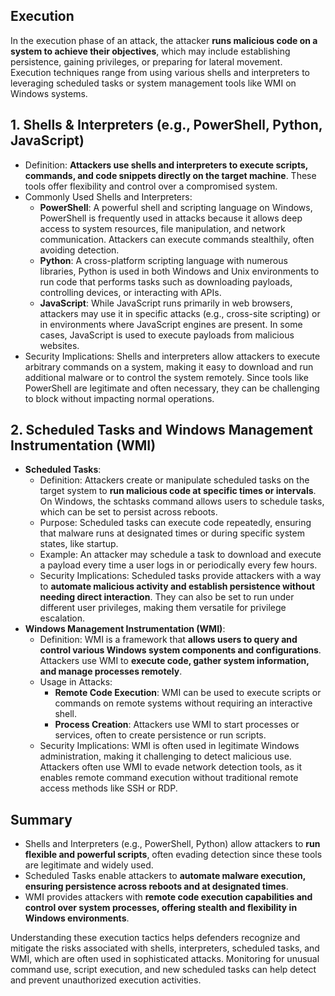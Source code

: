 ## Execution
In the execution phase of an attack, the attacker **runs malicious code on a system to achieve their objectives**, which may include establishing persistence, gaining privileges, or preparing for lateral movement. Execution techniques range from using various shells and interpreters to leveraging scheduled tasks or system management tools like WMI on Windows systems.

## 1. Shells & Interpreters (e.g., PowerShell, Python, JavaScript)
  - Definition: **Attackers use shells and interpreters to execute scripts, commands, and code snippets directly on the target machine**. These tools offer flexibility and control over a compromised system.
  - Commonly Used Shells and Interpreters:
    - **PowerShell**: A powerful shell and scripting language on Windows, PowerShell is frequently used in attacks because it allows deep access to system resources, file manipulation, and network communication. Attackers can execute commands stealthily, often avoiding detection.
    - **Python**: A cross-platform scripting language with numerous libraries, Python is used in both Windows and Unix environments to run code that performs tasks such as downloading payloads, controlling devices, or interacting with APIs.
    - **JavaScript**: While JavaScript runs primarily in web browsers, attackers may use it in specific attacks (e.g., cross-site scripting) or in environments where JavaScript engines are present. In some cases, JavaScript is used to execute payloads from malicious websites.
  - Security Implications: Shells and interpreters allow attackers to execute arbitrary commands on a system, making it easy to download and run additional malware or to control the system remotely. Since tools like PowerShell are legitimate and often necessary, they can be challenging to block without impacting normal operations.

## 2. Scheduled Tasks and Windows Management Instrumentation (WMI)
  - **Scheduled Tasks**:
    - Definition: Attackers create or manipulate scheduled tasks on the target system to **run malicious code at specific times or intervals**. On Windows, the schtasks command allows users to schedule tasks, which can be set to persist across reboots.
    - Purpose: Scheduled tasks can execute code repeatedly, ensuring that malware runs at designated times or during specific system states, like startup.
    - Example: An attacker may schedule a task to download and execute a payload every time a user logs in or periodically every few hours.
    - Security Implications: Scheduled tasks provide attackers with a way to **automate malicious activity and establish persistence without needing direct interaction**. They can also be set to run under different user privileges, making them versatile for privilege escalation.
  - **Windows Management Instrumentation (WMI)**:
    - Definition: WMI is a framework that **allows users to query and control various Windows system components and configurations**. Attackers use WMI to **execute code, gather system information, and manage processes remotely**.
    - Usage in Attacks:
      - **Remote Code Execution**: WMI can be used to execute scripts or commands on remote systems without requiring an interactive shell.
      -	**Process Creation**: Attackers use WMI to start processes or services, often to create persistence or run scripts.
    - Security Implications: WMI is often used in legitimate Windows administration, making it challenging to detect malicious use. Attackers often use WMI to evade network detection tools, as it enables remote command execution without traditional remote access methods like SSH or RDP.

## Summary
  - Shells and Interpreters (e.g., PowerShell, Python) allow attackers to **run flexible and powerful scripts**, often evading detection since these tools are legitimate and widely used.
  - Scheduled Tasks enable attackers to **automate malware execution, ensuring persistence across reboots and at designated times**.
  - WMI provides attackers with **remote code execution capabilities and control over system processes, offering stealth and flexibility in Windows environments**.

Understanding these execution tactics helps defenders recognize and mitigate the risks associated with shells, interpreters, scheduled tasks, and WMI, which are often used in sophisticated attacks. Monitoring for unusual command use, script execution, and new scheduled tasks can help detect and prevent unauthorized execution activities.